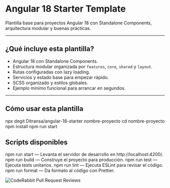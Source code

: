 # Angular 18 Starter Template

Plantilla base para proyectos Angular 18 con Standalone Components, arquitectura modular y buenas prácticas.

---

## ¿Qué incluye esta plantilla?

- Angular 18 con Standalone Components.
- Estructura modular organizada por `features`, `core`, `shared` y `layout`.
- Rutas configuradas con lazy loading.
- Servicios y estado base para empezar rápido.
- SCSS organizado y estilos globales.
- Ejemplo mínimo funcional para arrancar en segundos.

---

## Cómo usar esta plantilla

npx degit Ditransa/angular-18-starter nombre-proyecto
cd nombre-proyecto
npm install
npm run start


## Scripts disponibles

npm run start — Levanta el servidor de desarrollo en http://localhost:4200/.
npm run build — Construye el proyecto para producción.
npm run test — Ejecuta tests unitarios.
npm run lint — Ejecuta ESLint para revisar el código.
npm run format — Da formato al código con Prettier.

![CodeRabbit Pull Request Reviews](https://img.shields.io/coderabbit/prs/github/Mateoap238/angular-18-starter?utm_source=oss&utm_medium=github&utm_campaign=Mateoap238%2Fangular-18-starter&labelColor=171717&color=FF570A&link=https%3A%2F%2Fcoderabbit.ai&label=CodeRabbit+Reviews)
